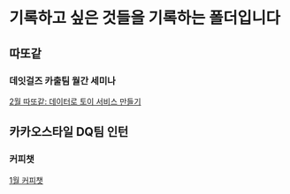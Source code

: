 # 기록하고 싶은 것들을 기록하는 폴더입니다

## 따또같
### 데잇걸즈 카출팀 월간 세미나
[2월 따또같: 데이터로 토이 서비스 만들기](https://jyanalyst.notion.site/cf602f080d1e4904931051c75e1d1a63)


## 카카오스타일 DQ팀 인턴
### 커피챗
[1월 커피챗](https://jyanalyst.notion.site/1-68a65cb24f674fa6bfbb68dc69d35e60)
